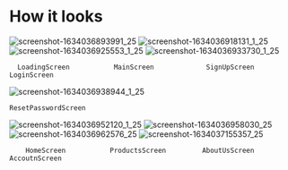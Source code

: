 # How it looks

![screenshot-1634036893991_25](https://user-images.githubusercontent.com/66387359/136946115-397e2ec6-fced-4767-a029-a7ed3fffc329.png) ![screenshot-1634036918131_1_25](https://user-images.githubusercontent.com/66387359/136946144-94ba9f0c-d81d-4f33-a004-c52d168d16ef.png) ![screenshot-1634036925553_1_25](https://user-images.githubusercontent.com/66387359/136946153-1177c660-965c-47ff-bf88-90b48d405d0f.png) ![screenshot-1634036933730_1_25](https://user-images.githubusercontent.com/66387359/136946159-4eb4655e-7c71-488d-9b04-2b7240f904f1.png) 

      LoadingScreen           MainScreen             SignUpScreen           LoginScreen            
      
 ![screenshot-1634036938944_1_25](https://user-images.githubusercontent.com/66387359/136946165-381b2128-ed04-4d5c-ae59-578e54d2225b.png)
 
    ResetPasswordScreen
 
 ![screenshot-1634036952120_1_25](https://user-images.githubusercontent.com/66387359/136946190-0abaa249-969b-4090-a4f1-08e17c9483e0.png) ![screenshot-1634036958030_25](https://user-images.githubusercontent.com/66387359/136946203-daf0558f-eec5-44e7-b85c-dbb1f3ae4d85.png) ![screenshot-1634036962576_25](https://user-images.githubusercontent.com/66387359/136946206-99c7bdfb-7223-4bd4-b611-dd33735fcf20.png) ![screenshot-1634037155357_25](https://user-images.githubusercontent.com/66387359/136946215-9c2250ce-bed8-4f52-86de-024f890229ea.png)

        HomeScreen           ProductsScreen         AboutUsScreen          AccoutnScreen        
